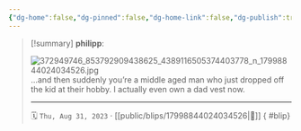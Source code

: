 ```yaml
---
{"dg-home":false,"dg-pinned":false,"dg-home-link":false,"dg-publish":true,"type":"blip","disabled rules":["yaml-title","yaml-title-alias","file-name-heading"],"title":"philipp on instagram @ 2023-08-31","created-date":"2023-08-31T15:00:00","updated-date":"2025-05-02T17:43:08","dg-path":"blips/17998844024034526.md","permalink":"/blips/17998844024034526/","dgPassFrontmatter":true}
---
```


> [!summary] **philipp**:
>
> ![372949746_853792909438625_4389116505374403778_n_17998844024034526.jpg](/img/user/attachments/372949746_853792909438625_4389116505374403778_n_17998844024034526.jpg)
> …and then suddenly you’re a middle aged man who just dropped off the kid at their hobby. I actually even own a dad vest now.
> - - -
>
> 🗓️ `Thu, Aug 31, 2023` · [[public/blips/17998844024034526\|🔗]]
{ #blip}

